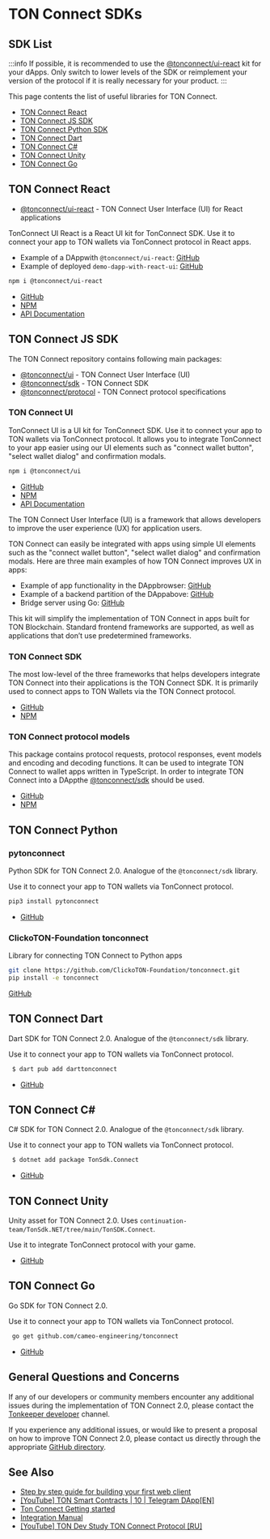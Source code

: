 # TON Connect SDKs

## SDK List

:::info
If possible, it is recommended to use the [@tonconnect/ui-react](/develop/dapps/ton-connect/developers#ton-connect-ui-react) kit for your dApps. Only switch to lower levels of the SDK or reimplement your version of the protocol if it is really necessary for your product.
:::

This page contents the list of useful libraries for TON Connect.

* [TON Connect React](/develop/dapps/ton-connect/developers#ton-connect-react) 
* [TON Connect JS SDK](/develop/dapps/ton-connect/developers#ton-connect-js-sdk)
* [TON Connect Python SDK](/develop/dapps/ton-connect/developers#ton-connect-python)
* [TON Connect Dart](/develop/dapps/ton-connect/developers#ton-connect-dart)
* [TON Connect C#](/develop/dapps/ton-connect/developers#ton-connect-c)
* [TON Connect Unity](/develop/dapps/ton-connect/developers#ton-connect-unity)
* [TON Connect Go](/develop/dapps/ton-connect/developers#ton-connect-go)

## TON Connect React

- [@tonconnect/ui-react](/develop/dapps/ton-connect/developers#ton-connect-ui-react) - TON Connect User Interface (UI) for React applications

TonConnect UI React is a React UI kit for TonConnect SDK. Use it to connect your app to TON wallets via TonConnect protocol in React apps.

* Example of a DAppwith `@tonconnect/ui-react`: [GitHub](https://github.com/ton-connect/demo-dapp-with-react-ui)
* Example of deployed `demo-dapp-with-react-ui`: [GitHub](https://ton-connect.github.io/demo-dapp-with-react-ui/)

```bash
npm i @tonconnect/ui-react
```

- [GitHub](https://github.com/ton-connect/sdk/tree/main/packages/ui-react)
- [NPM](https://www.npmjs.com/package/@tonconnect/ui-react)
- [API Documentation](https://ton-connect.github.io/sdk/modules/_tonconnect_ui_react.html)


## TON Connect JS SDK

The TON Connect repository contains following main packages:

- [@tonconnect/ui](/develop/dapps/ton-connect/developers#ton-connect-ui) - TON Connect User Interface (UI)
- [@tonconnect/sdk](/develop/dapps/ton-connect/developers#ton-connect-sdk)  - TON Connect SDK
- [@tonconnect/protocol](/develop/dapps/ton-connect/developers#ton-connect-protocol-models) - TON Connect protocol specifications


### TON Connect UI

TonConnect UI is a UI kit for TonConnect SDK. Use it to connect your app to TON wallets via TonConnect protocol. It allows you to integrate TonConnect to your app easier using our UI elements such as "connect wallet button", "select wallet dialog" and confirmation modals.

```bash
npm i @tonconnect/ui
```

- [GitHub](https://github.com/ton-connect/sdk/tree/main/packages/ui)
- [NPM](https://www.npmjs.com/package/@tonconnect/ui)
- [API Documentation](https://ton-connect.github.io/sdk/modules/_tonconnect_ui.html)

The TON Connect User Interface (UI) is a framework that allows developers to improve the user experience (UX) for application users.

TON Connect can easily be integrated with apps using simple UI elements such as the "connect wallet button", "select wallet dialog" and confirmation modals. Here are three main examples of how TON Connect improves UX in apps:

* Example of app functionality in the DAppbrowser: [GitHub](https://ton-connect.github.io/demo-dapp/)
* Example of a backend partition of the DAppabove: [GitHub](https://github.com/ton-connect/demo-dapp-backend)
* Bridge server using Go: [GitHub](https://github.com/ton-connect/bridge)


This kit will simplify the implementation of TON Connect in apps built for TON Blockchain. Standard frontend frameworks are supported, as well as applications that don’t use predetermined frameworks.


### TON Connect SDK

The most low-level of the three frameworks that helps developers integrate TON Connect into their applications is the TON Connect SDK. It is primarily used to connect apps to TON Wallets via the TON Connect protocol.

- [GitHub](https://github.com/ton-connect/sdk/tree/main/packages/sdk)
- [NPM](https://www.npmjs.com/package/@tonconnect/sdk)

### TON Connect protocol models

This package contains protocol requests, protocol responses, event models and encoding and decoding functions. It can be used to integrate TON Connect to wallet apps written in TypeScript. In order to integrate TON Connect into a DAppthe [@tonconnect/sdk](https://www.npmjs.com/package/@tonconnect/sdk) should be used.

- [GitHub](https://github.com/ton-connect/sdk/tree/main/packages/protocol)
- [NPM](https://www.npmjs.com/package/@tonconnect/protocol)



## TON Connect Python

### pytonconnect

Python SDK for TON Connect 2.0. Analogue of the `@tonconnect/sdk` library.

Use it to connect your app to TON wallets via TonConnect protocol.

```bash
pip3 install pytonconnect
```

- [GitHub](https://github.com/XaBbl4/pytonconnect)


### ClickoTON-Foundation tonconnect

Library for connecting TON Connect to Python apps

```bash
git clone https://github.com/ClickoTON-Foundation/tonconnect.git
pip install -e tonconnect
```

[GitHub](https://github.com/ClickoTON-Foundation/tonconnect)


## TON Connect Dart

Dart SDK for TON Connect 2.0. Analogue of the `@tonconnect/sdk` library.

Use it to connect your app to TON wallets via TonConnect protocol.

```bash
 $ dart pub add darttonconnect
```

* [GitHub](https://github.com/romanovichim/dartTonconnect)


## TON Connect C#

C# SDK for TON Connect 2.0. Analogue of the `@tonconnect/sdk` library.

Use it to connect your app to TON wallets via TonConnect protocol.

```bash
 $ dotnet add package TonSdk.Connect
```

* [GitHub](https://github.com/continuation-team/TonSdk.NET/tree/main/TonSDK.Connect)


## TON Connect Unity

Unity asset for TON Connect 2.0. Uses `continuation-team/TonSdk.NET/tree/main/TonSDK.Connect`.

Use it to integrate TonConnect protocol with your game.

* [GitHub](https://github.com/continuation-team/unity-ton-connect)

## TON Connect Go

Go SDK for TON Connect 2.0.

Use it to connect your app to TON wallets via TonConnect protocol.

```bash
 go get github.com/cameo-engineering/tonconnect
```

* [GitHub](https://github.com/cameo-engineering/tonconnect)

## General Questions and Concerns

If any of our developers or community members encounter any additional issues during the implementation of TON Connect 2.0, please contact the [Tonkeeper developer](https://t.me/tonkeeperdev) channel.

If you experience any additional issues, or would like to present a proposal on how to improve TON Connect 2.0, please contact us directly through the appropriate [GitHub directory](https://github.com/ton-connect/).

## See Also

* [Step by step guide for building your first web client](https://ton-community.github.io/tutorials/03-client/)
* [[YouTube] TON Smart Contracts | 10 | Telegram DApp[EN]](https://www.youtube.com/watch?v=D6t3eZPdgAU&t=254s&ab_channel=AlefmanVladimir%5BEN%5D)
* [Ton Connect Getting started](https://github.com/ton-connect/sdk/tree/main/packages/sdk)
* [Integration Manual](/develop/dapps/ton-connect/integration)
* [[YouTube] TON Dev Study TON Connect Protocol [RU]](https://www.youtube.com/playlist?list=PLyDBPwv9EPsCJ226xS5_dKmXXxWx1CKz_)
